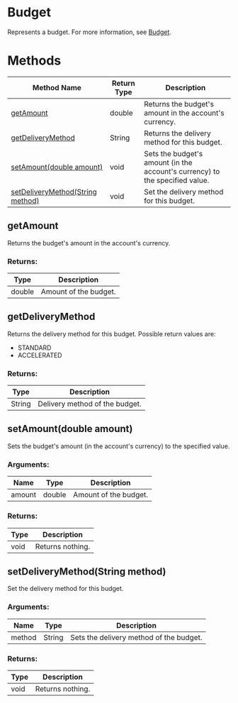# Budget
Represents a budget. For more information, see [Budget](/bingads/guides/entity-hierarchy-limits#budget).
# Methods
|Method Name|Return Type|Description|
|-|-|-
[getAmount](#getamount)|double|Returns the budget's amount in the account's currency.
[getDeliveryMethod](#getdeliverymethod)|String|Returns the delivery method for this budget.
[setAmount(double amount)](#setamount~double-amount~)|void|Sets the budget's amount (in the account's currency) to the specified value.
[setDeliveryMethod(String method)](#setdeliverymethod~string-method~)|void|Set the delivery method for this budget.

## <a name="getamount"></a>getAmount
Returns the budget's amount in the account's currency.

### Returns:
|Type|Description|
|-|-
double|Amount of the budget.

## <a name="getdeliverymethod"></a>getDeliveryMethod
Returns the delivery method for this budget.  Possible return values are:

- STANDARD
- ACCELERATED


### Returns:
|Type|Description|
|-|-
String|Delivery method of the budget.

## <a name="setamount~double-amount~"></a>setAmount(double amount)
Sets the budget's amount (in the account's currency) to the specified value.

### Arguments:
|Name|Type|Description|
|-|-|-
amount|double|Amount of the budget.
### Returns:
|Type|Description|
|-|-
void|Returns nothing.

## <a name="setdeliverymethod~string-method~"></a>setDeliveryMethod(String method)
Set the delivery method for this budget. 

### Arguments:
|Name|Type|Description|
|-|-|-
method|String|Sets the delivery method of the budget.<br />
### Returns:
|Type|Description|
|-|-
void|Returns nothing.

